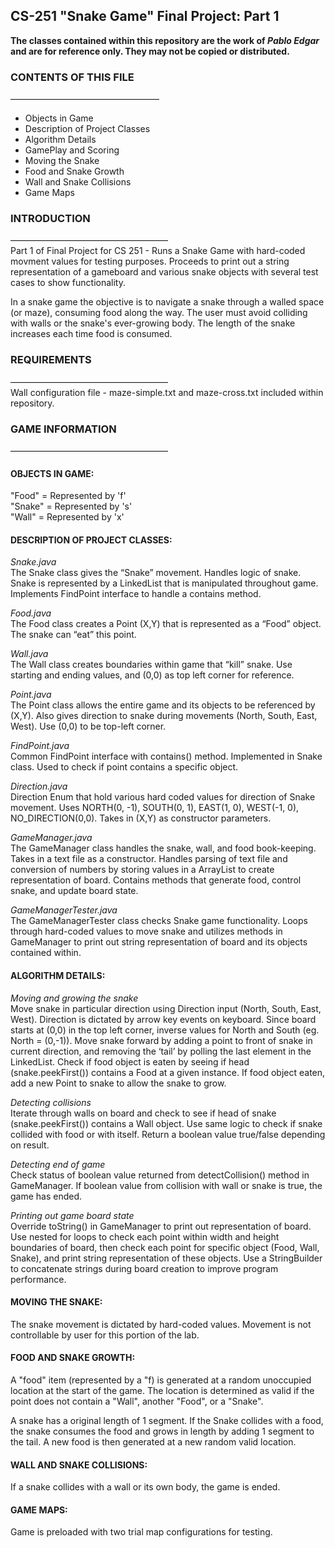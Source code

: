 <h2> CS-251 "Snake Game" Final Project: Part 1 </h2>

**The classes contained within this repository are the work of <i>Pablo Edgar</i> and are for reference only. They may not be copied or distributed.**

<h3>CONTENTS OF THIS FILE</h3>
—————————————————
<ul>
<li>Objects in Game</li>
<li>Description of Project Classes</li>
<li>Algorithm Details</li>
<li>GamePlay and Scoring</li>
<li>Moving the Snake</li>
<li>Food and Snake Growth</li>
<li>Wall and Snake Collisions</li>
<li>Game Maps</li>
</ul>

<h3>INTRODUCTION</h3> 
——————————————————
<br>Part 1 of Final Project for CS 251 - Runs a Snake Game with hard-coded movment values for testing purposes. 
Proceeds to print out a string representation of a gameboard and various snake objects with several test cases 
to show functionality.

In a snake game the objective is to navigate a snake through a walled space
(or maze), consuming food along the way. The user must avoid colliding with walls or the
snake's ever-growing body. The length of the snake increases each time food is consumed.

<h3>REQUIREMENTS</h3>
——————————————————
<br> Wall configuration file - maze-simple.txt and maze-cross.txt included within repository.

<h3>GAME INFORMATION</h3>
——————————————————

<h4>OBJECTS IN GAME:</h4>

"Food" = Represented by 'f'<br>
"Snake" = Represented by 's'<br>
"Wall" = Represented by 'x'<br>

<h4>DESCRIPTION OF PROJECT CLASSES:</h4>

<i>Snake.java</i><br>
The Snake class gives the “Snake” movement. Handles logic of snake. Snake is represented by a LinkedList that is manipulated throughout game. Implements FindPoint interface to handle a contains method.

<i>Food.java</i><br>
The Food class creates a Point (X,Y) that is represented as a “Food” object. The snake can “eat” this point. 

<i>Wall.java</i><br>
The Wall class creates boundaries within game that “kill” snake. Use starting and ending values, and (0,0) as top left corner for reference.

<i>Point.java</i><br>
The Point class allows the entire game and its objects to be referenced by (X,Y). Also gives direction to snake during movements (North, South, East, West). Use (0,0) to be top-left corner.

<i>FindPoint.java</i><br>
Common FindPoint interface with contains() method. Implemented in Snake class. Used to check if point contains a specific object.

<i>Direction.java</i><br>
Direction Enum that hold various hard coded values for direction of Snake movement.  Uses NORTH(0, -1), SOUTH(0, 1), EAST(1, 0), WEST(-1, 0), NO_DIRECTION(0,0). Takes in (X,Y) as constructor parameters.

<i>GameManager.java</i><br>
The GameManager class handles the snake, wall, and food book-keeping. Takes in a text file as a constructor. Handles parsing of text file and conversion of numbers by storing values in a ArrayList to create representation of board. Contains methods that generate food, control snake, and update board state. 

<i>GameManagerTester.java</i><br>
The GameManagerTester class checks Snake game functionality. Loops through hard-coded values to move snake and utilizes methods in GameManager to print out string representation of board and its objects contained within.

<h4>ALGORITHM DETAILS:</h4>

<i>Moving and growing the snake</i><br>
Move snake in particular direction using Direction input (North, South, East, West). Direction is dictated by arrow key events on keyboard. Since board starts at (0,0) in the top left corner, inverse values for North and South (eg. North = (0,-1)). Move snake forward by adding a point to front of snake in current direction, and removing the ‘tail’ by polling the last element in the LinkedList. Check if food object is eaten by seeing if head (snake.peekFirst()) contains a Food at a given instance.  If food object eaten, add a new Point to snake to allow the snake to grow. 

<i>Detecting collisions</i><br>
Iterate through walls on board and check to see if head of snake (snake.peekFirst()) contains a Wall object. Use same logic to check if snake collided with food or with itself. Return a boolean value true/false depending on result. 

<i>Detecting end of game</i><br>
Check status of boolean value returned from detectCollision() method in GameManager. If boolean value from collision with wall or snake is true, the game has ended. 

<i>Printing out game board state</i><br>
Override toString() in GameManager to print out representation of board. Use nested for loops to check each point within width and height boundaries of board, then check each point for specific object (Food, Wall, Snake), and print string representation of these objects. Use a StringBuilder to concatenate strings during board creation to improve program performance. 

<h4>MOVING THE SNAKE:</h4>

The snake movement is dictated by hard-coded values. Movement is not controllable by user for this portion of the lab.

<h4>FOOD AND SNAKE GROWTH:</h4>

A "food" item (represented by a "f) is generated at a random unoccupied location at the start of the game. The location is determined as valid if the point does not contain a "Wall", another "Food", or a "Snake". 

A snake has a original length of 1 segment. If the Snake collides with a food, the snake consumes the food and grows in length by adding 1 segment to the tail. A new food is then generated at a new random valid location.

<h4>WALL AND SNAKE COLLISIONS:</h4>

If a snake collides with a wall or its own body, the game is ended. 

<h4>GAME MAPS:</h4>

Game is preloaded with two trial map configurations for testing.

